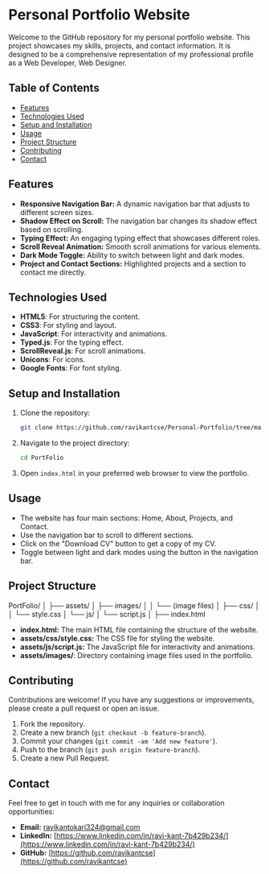 # Personal Portfolio Website

Welcome to the GitHub repository for my personal portfolio website. This project showcases my skills, projects, and contact information. It is designed to be a comprehensive representation of my professional profile as a Web Developer, Web Designer.

## Table of Contents
- [Features](#features)
- [Technologies Used](#technologies-used)
- [Setup and Installation](#setup-and-installation)
- [Usage](#usage)
- [Project Structure](#project-structure)
- [Contributing](#contributing)
- [Contact](#contact)

## Features
- **Responsive Navigation Bar:** A dynamic navigation bar that adjusts to different screen sizes.
- **Shadow Effect on Scroll:** The navigation bar changes its shadow effect based on scrolling.
- **Typing Effect:** An engaging typing effect that showcases different roles.
- **Scroll Reveal Animation:** Smooth scroll animations for various elements.
- **Dark Mode Toggle:** Ability to switch between light and dark modes.
- **Project and Contact Sections:** Highlighted projects and a section to contact me directly.

## Technologies Used
- **HTML5**: For structuring the content.
- **CSS3**: For styling and layout.
- **JavaScript**: For interactivity and animations.
- **Typed.js**: For the typing effect.
- **ScrollReveal.js**: For scroll animations.
- **Unicons**: For icons.
- **Google Fonts**: For font styling.

## Setup and Installation
1. Clone the repository:
    ```sh
    git clone https://github.com/ravikantcse/Personal-Portfolio/tree/main/PortFolio
    ```
2. Navigate to the project directory:
    ```sh
    cd PortFolio
    ```
3. Open `index.html` in your preferred web browser to view the portfolio.

## Usage
- The website has four main sections: Home, About, Projects, and Contact.
- Use the navigation bar to scroll to different sections.
- Click on the "Download CV" button to get a copy of my CV.
- Toggle between light and dark modes using the button in the navigation bar.

## Project Structure
PortFolio/ │ ├── assets/ │ ├── images/ │ │ └── (image files) │ ├── css/ │ │ └── style.css │ └── js/ │ └── script.js │ ├── index.html

- **index.html:** The main HTML file containing the structure of the website.
- **assets/css/style.css:** The CSS file for styling the website.
- **assets/js/script.js:** The JavaScript file for interactivity and animations.
- **assets/images/**: Directory containing image files used in the portfolio.

## Contributing
Contributions are welcome! If you have any suggestions or improvements, please create a pull request or open an issue.

1. Fork the repository.
2. Create a new branch (`git checkout -b feature-branch`).
3. Commit your changes (`git commit -am 'Add new feature'`).
4. Push to the branch (`git push origin feature-branch`).
5. Create a new Pull Request.

## Contact
Feel free to get in touch with me for any inquiries or collaboration opportunities:

- **Email:** [ravikantokari324@gmail.com](mailto:ravikantokari324@gmail.com)
- **LinkedIn:** [https://www.linkedin.com/in/ravi-kant-7b429b234/](https://www.linkedin.com/in/ravi-kant-7b429b234/)
- **GitHub:** [https://github.com/ravikantcse](https://github.com/ravikantcse)

